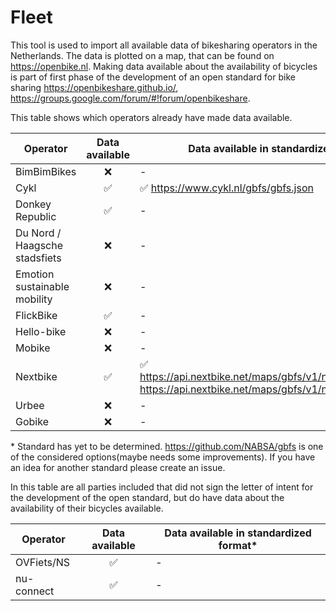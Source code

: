 # Fleet
This tool is used to import all available data of bikesharing operators in the Netherlands. The data is plotted on a map, that can be found on https://openbike.nl. Making data available about the availability of bicycles is part of first phase of the development of an open standard for bike sharing https://openbikeshare.github.io/, https://groups.google.com/forum/#!forum/openbikeshare. 

This table shows which operators already have made data available.

| Operator | Data available | Data available in standardized format* |
| --- |  :---: | --- |
| BimBimBikes | :x: | - |
| Cykl | :white_check_mark: | :white_check_mark: https://www.cykl.nl/gbfs/gbfs.json |
| Donkey Republic | :white_check_mark: | - |
| Du Nord / Haagsche stadsfiets | :x: | - |
| Emotion sustainable mobility | :x: | - |
| FlickBike| :white_check_mark: | - |
| Hello-bike| :x: | - |
| Mobike| :x: | - |
| Nextbike| :white_check_mark: | :white_check_mark: https://api.nextbike.net/maps/gbfs/v1/nextbike_nl/gbfs.json, https://api.nextbike.net/maps/gbfs/v1/nextbike_nd/gbfs.json |
| Urbee| :x: | - |
| Gobike| :x: | - |

\* Standard has yet to be determined. https://github.com/NABSA/gbfs is one of the considered options(maybe needs some improvements). If you have an idea for another standard please create an issue.

In this table are all parties included that did not sign the letter of intent for the development of the open standard, but do have data about the availability of their bicycles available. 

| Operator | Data available | Data available in standardized format* |
| --- | :---: | --- |
| OVFiets/NS | :white_check_mark: | - |
| nu-connect | :white_check_mark: | - |
